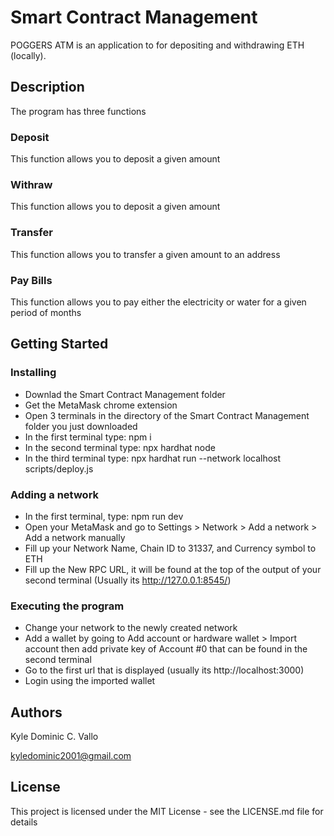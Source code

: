 # Smart Contract Management

POGGERS ATM is an application to for depositing and withdrawing ETH (locally).

## Description

The program has three functions
### Deposit
This function allows you to deposit a given amount
### Withraw
This function allows you to deposit a given amount
### Transfer
This function allows you to transfer a given amount to an address
### Pay Bills
This function allows you to pay either the electricity or water for a given period of months

## Getting Started

### Installing

* Downlad the Smart Contract Management folder
* Get the MetaMask chrome extension
* Open 3 terminals in the directory of the Smart Contract Management folder you just downloaded
* In the first terminal type:  npm i
* In the second terminal type: npx hardhat node
* In the third terminal type: npx hardhat run --network localhost scripts/deploy.js

### Adding a network

* In the first terminal, type: npm run dev
* Open your MetaMask and go to Settings > Network > Add a network > Add a network manually
* Fill up your Network Name, Chain ID to 31337, and Currency symbol to ETH
* Fill up the New RPC URL, it will be found at the top of the output of your second terminal (Usually its http://127.0.0.1:8545/)

### Executing the program

* Change your network to the newly created network
* Add a wallet by going to Add account or hardware wallet > Import account then add private key of Account #0 that can be found in the second terminal
* Go to the first url that is displayed (usually its http://localhost:3000)
* Login using the imported wallet

## Authors

Kyle Dominic C. Vallo

kyledominic2001@gmail.com

## License

This project is licensed under the MIT License - see the LICENSE.md file for details
